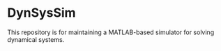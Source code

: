 # DynSysSim
This repository is for maintaining a MATLAB-based simulator for solving dynamical systems.

